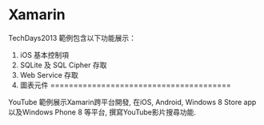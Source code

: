 Xamarin
=======

TechDays2013 範例包含以下功能展示：
1. iOS 基本控制項
2. SQLite 及 SQL Cipher 存取
3. Web Service 存取
4. 圖表元件
=======================================

YouTube 範例展示Xamarin跨平台開發, 在iOS, Android, Windows 8 Store app以及Windows Phone 8 等平台, 撰寫YouTube影片搜尋功能.

